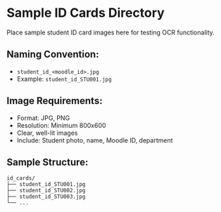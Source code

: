 # Sample ID Cards Directory

Place sample student ID card images here for testing OCR functionality.

## Naming Convention:
- `student_id_<moodle_id>.jpg`
- Example: `student_id_STU001.jpg`

## Image Requirements:
- Format: JPG, PNG
- Resolution: Minimum 800x600
- Clear, well-lit images
- Include: Student photo, name, Moodle ID, department

## Sample Structure:
```
id_cards/
├── student_id_STU001.jpg
├── student_id_STU002.jpg
├── student_id_STU003.jpg
└── ...
```
